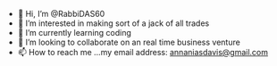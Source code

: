 - 👋 Hi, I’m @RabbiDAS60
- 👀 I’m interested in making sort of a jack of all trades
- 🌱 I’m currently learning coding
- 💞️ I’m looking to collaborate on an real time business venture
- 📫 How to reach me ...my email address: annaniasdavis@gmail.com

<!---
RabbiDAS60/RabbiDAS60 is a ✨ special ✨ repository because its `README.md` (this file) appears on your GitHub profile.
You can click the Preview link to take a look at your changes.
--->
